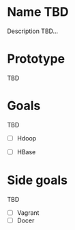 # Name TBD

Description TBD...

# Prototype

TBD

# Goals

TBD

* [ ] Hdoop
* [ ] HBase


# Side goals

TBD

* [ ] Vagrant
* [ ] Docer
